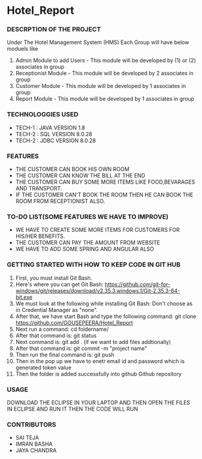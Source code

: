 # Hotel_Report

### DESCRPTION OF THE PROJECT
Under The Hotel Management System (HMS) Each Group will have below moduels like 
1. Admin Module to add Users - This module will be developed by (1) or (2) associates in group 
2. Receptionist Module - This module will be developed by 2 associates in group 
3. Customer Module - This module will be developed by 1 associates in group 
4. Report Module - This module will be developed by 1 associates in group

### TECHNOLOGGIES USED
  - TECH-1 : JAVA VERSION 1.8
  - TECH-2 : SQL VERSION 8.0.28
  - TECH-2 : JDBC VERSION 8.0.28

### FEATURES
  - THE CUSTOMER CAN BOOK HIS OWN ROOM
  - THE CUSTOMER CAN KNOW THE BILL AT THE END
  - THE CUSTOMER CAN BUY SOME MORE ITEMS LIKE FOOD,BEVARAGES AND TRANSPORT.
  - IF THE CUSTOMER CAN'T BOOK THE ROOM THEN HE CAN BOOK THE ROOM FROM RECEPTIONIST ALSO.
### TO-DO LIST(SOME FEATURES WE HAVE TO IMPROVE)
  - WE HAVE TO CREATE SOME MORE ITEMS FOR CUSTOMERS FOR HIS/HER BENEFITS.
  - THE CUSTOMER CAN PAY THE AMOUNT FROM WEBSITE
  - WE HAVE TO ADD SOME SPRING AND ANGULAR ALSO
### GETTING STARTED WITH HOW TO KEEP CODE IN GIT HUB
1. First, you must install Git Bash.
2. Here's where you can get Git Bash: https://github.com/git-for-windows/git/releases/download/v2.35.3.windows.1/Git-2.35.3-64-bit.exe
3. We must look at the following while installing Git Bash: Don't choose as in Credential Manager as "none".
4. After that, we have start Bash and type the following command: git clone https://github.com/GOUSEPEERA/Hotel_Report
5. Next run a command: cd foldername/
6. After that command is: git status
7. Next command is: git add . (if we want to add files addtionally)
8. After that command is: git commit -m "project name"
9. Then run the final command is: git push
10. Then in the pop up we have to enetr email id and password which is generated token value
11. Then the folder is added successfully into github Github repository

### USAGE
DOWNLOAD THE ECLIPSE IN YOUR LAPTOP AND THEN OPEN THE FILES IN ECLIPSE AND RUN IT THEN THE CODE WILL RUN

### CONTRIBUTORS
   - SAI TEJA
   - IMRAN BASHA
   - JAYA CHANDRA
